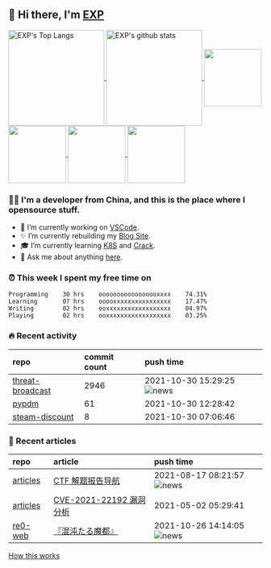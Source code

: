 ## 👋  Hi there, I'm [EXP](https://exp-blog.com)

<!--BGN_SECTION:github-readme-stats-->
<a href="https://exp-blog.com" target="_blank">
  <img height="190" align="center" src="https://github-readme-stats.vercel.app/api/top-langs/?username=lyy289065406&hide=HTML,CSS,TSQL&theme=great-gatsby" alt="EXP's Top Langs" />
</a>
<a href="https://exp-blog.com" target="_blank">
  <img height="190" align="center" src="https://github-readme-stats.vercel.app/api?username=lyy289065406&count_private=true&show_icons=true&theme=nightowl" alt="EXP's github stats" />
</a>



<a href="https://exp-blog.com" target="_blank">
  <img height="114" align="center" src="https://github-readme-stats.vercel.app/api/pin/?username=lyy289065406&repo=articles&theme=nord" />
</a>

<a href="https://github.com/lyy289065406/threat-broadcast" target="_blank">
  <img height="114" align="center" src="https://github-readme-stats.vercel.app/api/pin/?username=lyy289065406&repo=threat-broadcast&theme=nord" />
</a>

<a href="https://github.com/lyy289065406/CTF-Solving-Reports" target="_blank">
  <img height="114" align="center" src="https://github-readme-stats.vercel.app/api/pin/?username=lyy289065406&repo=CTF-Solving-Reports&theme=nord" />
</a>

<a href="https://github.com/lyy289065406/POJ-Solving-Reports" target="_blank">
  <img height="114" align="center" src="https://github-readme-stats.vercel.app/api/pin/?username=lyy289065406&repo=POJ-Solving-Reports&theme=nord" />
</a>

<!--END_SECTION:github-readme-stats-->



### 👨‍💻  I'm a developer from China, and this is the place where I opensource stuff.
<!--BGN_SECTION:introduction-->
- 🐾 I’m currently working on [VSCode](https://code.visualstudio.com/).
- ✨ I’m currently rebuilding my [Blog Site](https://github.com/lyy289065406/hexo-blog).
- 🎓 I’m currently learning [K8S](https://github.com/kubernetes/kubernetes) and [Crack](https://github.com/lyy289065406/crack-notes).
- 💬 Ask me about anything [here](https://github.com/lyy289065406/lyy289065406/issues).
<!--BGN_SECTION:introduction-->



### ⏰  This week I spent my free time on
<!-- BGN_SECTION:weektime -->
```text
Programming    30 hrs    ooooooooooooooooxxxx    74.31%
Learning       07 hrs    ooooxxxxxxxxxxxxxxxx    17.47%
Writing        02 hrs    ooxxxxxxxxxxxxxxxxxx    04.97%
Playing        02 hrs    ooxxxxxxxxxxxxxxxxxx    03.25%
```
<!-- END_SECTION:weektime -->



### 🔥  Recent activity
<!-- BGN_SECTION:activity -->
| repo | commit count | push time |
|:------|:------|:------|
| [threat-broadcast](https://github.com/lyy289065406/threat-broadcast) | 2946 | 2021-10-30 15:29:25 ![news](https://github.com/lyy289065406/lyy289065406/blob/master/imgs/new.gif) |
| [pypdm](https://github.com/lyy289065406/pypdm) | 61 | 2021-10-30 12:28:42  |
| [steam-discount](https://github.com/lyy289065406/steam-discount) | 8 | 2021-10-30 07:06:46  |
<!-- END_SECTION:activity -->



### 📝  Recent articles
<!-- BGN_SECTION:article -->
| repo | article | push time |
|:------|:------|:------|
| [articles](https://github.com/lyy289065406/articles) | [CTF 解题报告导航](https://exp-blog.com/safe/ctf/ctf-jie-ti-bao-gao-dao-hang/) | 2021-08-17 08:21:57 ![news](https://github.com/lyy289065406/lyy289065406/blob/master/imgs/new.gif) |
| [articles](https://github.com/lyy289065406/articles) | [CVE-2021-22192 漏洞分析](https://exp-blog.com/safe/cve/cve-2021-22192-lou-dong-fen-xi/) | 2021-05-02 05:29:41  |
| [re0-web](https://github.com/lyy289065406/re0-web) | [&#x300E;&#x6DF7;&#x6C8C;&#x305F;&#x308B;&#x9B54;&#x90FD;&#x300F;](https://lyy289065406.github.io/re0-web/gitbook/book/markdown/ch/chapter070/36.html) | 2021-10-26 14:14:05 ![news](https://github.com/lyy289065406/lyy289065406/blob/master/imgs/new.gif) |
<!-- END_SECTION:article -->


<a align="right" href="https://github.com/lyy289065406/lyy289065406/blob/master/How_this_works.md">How this works</a>

<!-- -------------------------------------- -->
<!-- more emoji : http://emojihomepage.com/ -->
<!-- -------------------------------------- -->
